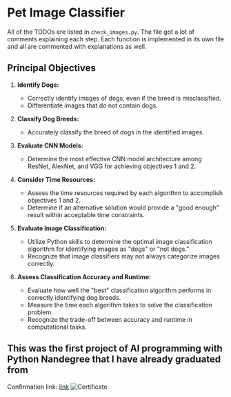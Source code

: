 # Pet Image Classifier

All of the TODOs are listed in `check_images.py`. The file got a lot of comments explaining each step. Each function is implemented in its own file and all are commented with explanations as well.

## Principal Objectives

1. **Identify Dogs:**
   - Correctly identify images of dogs, even if the breed is misclassified.
   - Differentiate images that do not contain dogs.

2. **Classify Dog Breeds:**
   - Accurately classify the breed of dogs in the identified images.

3. **Evaluate CNN Models:**
   - Determine the most effective CNN model architecture among ResNet, AlexNet, and VGG for achieving objectives 1 and 2.

4. **Consider Time Resources:**
   - Assess the time resources required by each algorithm to accomplish objectives 1 and 2.
   - Determine if an alternative solution would provide a "good enough" result within acceptable time constraints.

5. **Evaluate Image Classification:**
   - Utilize Python skills to determine the optimal image classification algorithm for identifying images as "dogs" or "not dogs."
   - Recognize that image classifiers may not always categorize images correctly.

6. **Assess Classification Accuracy and Runtime:**
   - Evaluate how well the "best" classification algorithm performs in correctly identifying dog breeds.
   - Measure the time each algorithm takes to solve the classification problem.
   - Recognize the trade-off between accuracy and runtime in computational tasks.
## This was the first project of AI programming with Python Nandegree that I have already graduated from
Confirmation  link: [link](confirm.udacity.com/7JTCKYM9)
![Certificate](https://s3-us-west-2.amazonaws.com/udacity-printer/production/certificates/d371f694-fa60-40a1-9112-a5a9721aa8e7.svg)
